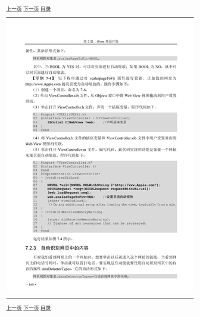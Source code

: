 [上一页](171.md) [下一页](173.md) [目录](../README.md)

***

![172](../images/172.png)

***

[上一页](171.md) [下一页](173.md) [目录](../README.md)